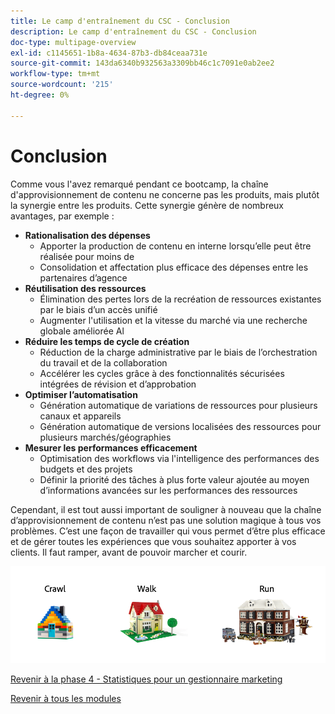 ```yaml
---
title: Le camp d'entraînement du CSC - Conclusion
description: Le camp d'entraînement du CSC - Conclusion
doc-type: multipage-overview
exl-id: c1145651-1b8a-4634-87b3-db84ceaa731e
source-git-commit: 143da6340b932563a3309bb46c1c7091e0ab2ee2
workflow-type: tm+mt
source-wordcount: '215'
ht-degree: 0%

---
```


# Conclusion

Comme vous l&#39;avez remarqué pendant ce bootcamp, la chaîne d&#39;approvisionnement de contenu ne concerne pas les produits, mais plutôt la synergie entre les produits. Cette synergie génère de nombreux avantages, par exemple :

- **Rationalisation des dépenses**
   - Apporter la production de contenu en interne lorsqu’elle peut être réalisée pour moins de
   - Consolidation et affectation plus efficace des dépenses entre les partenaires d’agence
- **Réutilisation des ressources**
   - Élimination des pertes lors de la recréation de ressources existantes par le biais d’un accès unifié
   - Augmenter l&#39;utilisation et la vitesse du marché via une recherche globale améliorée Al
- **Réduire les temps de cycle de création**
   - Réduction de la charge administrative par le biais de l’orchestration du travail et de la collaboration
   - Accélérer les cycles grâce à des fonctionnalités sécurisées intégrées de révision et d’approbation
- **Optimiser l’automatisation**
   - Génération automatique de variations de ressources pour plusieurs canaux et appareils
   - Génération automatique de versions localisées des ressources pour plusieurs marchés/géographies
- **Mesurer les performances efficacement**
   - Optimisation des workflows via l&#39;intelligence des performances des budgets et des projets
   - Définir la priorité des tâches à plus forte valeur ajoutée au moyen d’informations avancées sur les performances des ressources

Cependant, il est tout aussi important de souligner à nouveau que la chaîne d’approvisionnement de contenu n’est pas une solution magique à tous vos problèmes. C’est une façon de travailler qui vous permet d’être plus efficace et de gérer toutes les expériences que vous souhaitez apporter à vos clients. Il faut ramper, avant de pouvoir marcher et courir.

![ ](./images/crawl-walk-run.png)


[Revenir à la phase 4 - Statistiques pour un gestionnaire marketing](./phases/insights/marketing-manager.md)

[Revenir à tous les modules](./overview.md)
